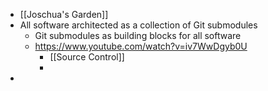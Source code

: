 - [[Joschua's Garden]]
- All software architected as a collection of Git submodules
	- Git submodules as building blocks for all software
	- https://www.youtube.com/watch?v=iv7WwDgyb0U
		- [[Source Control]]
		-
-